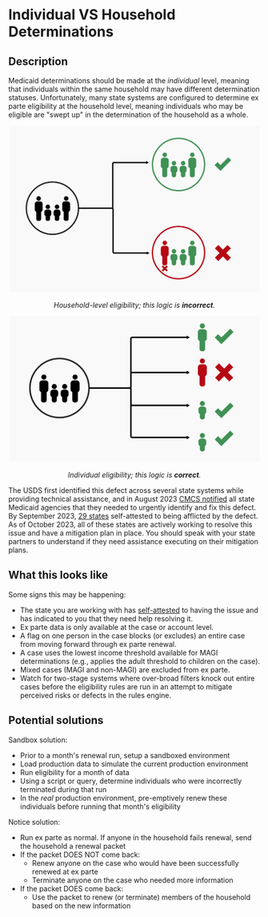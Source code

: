 # Individual VS Household Determinations

## Description

Medicaid determinations should be made at the _individual_ level, meaning that individuals within the same household may have different determination statuses. Unfortunately, many state systems are configured to determine ex parte eligibility at the household level, meaning individuals who may be eligible are "swept up" in the determination of the household as a whole.

<div align="center">
  <img
    width="500px"
    src="../images/household-eligibility.png"
    alt="A simplified diagram showing two possibilities for a four-member houshold renewal. In one branch, all members of the household can be renewed, so the houshold is renewed. In another branch, three members can be renewed but one member cannot, so the household is not renewed.">
  </img>

  _Household-level eligibility; this logic is **incorrect**._
  
  <img
    width="500px"
    src="../images/individual-eligibility.png"
    alt="A simplified diagram showing a renewal performed for a four-person household on the individual level. Three members of the household are renewed. One member cannot be renewed.">
  </img>

  _Individual eligibility; this logic is **correct**._
</div>

The USDS first identified this defect across several state systems while providing technical assistance, and in August 2023 [CMCS notified](https://www.medicaid.gov/sites/default/files/2023-08/state-ltr-ensuring-renewal-compliance.pdf) all state Medicaid agencies that they needed to urgently identify and fix this defect. By September 2023, [29 states](https://www.medicaid.gov/sites/default/files/2023-09/state-asesment-compliance-auto-ren-req.pdf) self-attested to being afflicted by the defect. As of October 2023, all of these states are actively working to resolve this issue and have a mitigation plan in place. You should speak with your state partners to understand if they need assistance executing on their mitigation plans. 

## What this looks like

Some signs this may be happening:
- The state you are working with has [self-attested](https://www.medicaid.gov/sites/default/files/2023-09/state-asesment-compliance-auto-ren-req.pdf) to having the issue and has indicated to you that they need help resolving it.
- Ex parte data is only available at the case or account level.
- A flag on one person in the case blocks (or excludes) an entire case from moving forward through ex parte renewal. 
- A case uses the lowest income threshold available for MAGI determinations (e.g., applies the adult threshold to children on the case).
- Mixed cases (MAGI and non-MAGI) are excluded from ex parte.
- Watch for two-stage systems where over-broad filters knock out entire cases before the eligibility rules are run in an attempt to mitigate perceived risks or defects in the rules engine.

## Potential solutions

Sandbox solution:
  - Prior to a month's renewal run, setup a sandboxed environment
  - Load production data to simulate the current production environment
  - Run eligibility for a month of data
  - Using a script or query, determine individuals who were incorrectly terminated during that run
  - In the _real_ production environment, pre-emptively renew these individuals before running that month's eligibility

Notice solution:
  - Run ex parte as normal. If anyone in the household fails renewal, send the household a renewal packet
  - If the packet DOES NOT come back:
    - Renew anyone on the case who would have been successfully renewed at ex parte
    - Terminate anyone on the case who needed more information
  - If the packet DOES come back:
    - Use the packet to renew (or terminate) members of the household based on the new information
